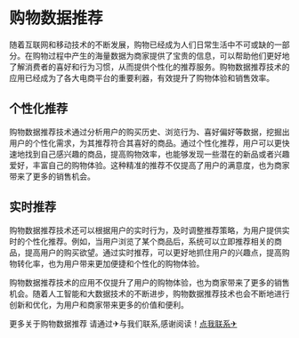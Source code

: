 # 购物数据推荐

随着互联网和移动技术的不断发展，购物已经成为人们日常生活中不可或缺的一部分。在购物过程中产生的海量数据为商家提供了宝贵的信息，可以帮助他们更好地了解消费者的喜好和行为习惯，从而提供个性化的推荐服务。购物数据推荐技术的应用已经成为了各大电商平台的重要利器，有效提升了购物体验和销售效率。

## 个性化推荐

购物数据推荐技术通过分析用户的购买历史、浏览行为、喜好偏好等数据，挖掘出用户的个性化需求，为其推荐符合其喜好的商品。通过个性化推荐，用户可以更快速地找到自己感兴趣的商品，提高购物效率，也能够发现一些潜在的新品或者兴趣爱好，丰富自己的购物体验。这种精准的推荐不仅提高了用户的满意度，也为商家带来了更多的销售机会。

## 实时推荐

购物数据推荐技术还可以根据用户的实时行为，及时调整推荐策略，为用户提供实时的个性化推荐。例如，当用户浏览了某个商品后，系统可以立即推荐相关的商品，提高用户的购买欲望。通过实时推荐，可以更好地抓住用户的兴趣点，提高购物转化率，也为用户带来更加便捷和个性化的购物体验。

购物数据推荐技术的应用不仅提升了用户的购物体验，也为商家带来了更多的销售机会。随着人工智能和大数据技术的不断进步，购物数据推荐技术也会不断地进行创新和优化，为用户和商家带来更多的价值和便利。

更多关于购物数据推荐 请通过✈与我们联系,感谢阅读！[点我联系✈](https://web.G208.com)
